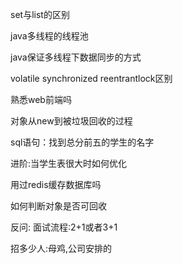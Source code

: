 set与list的区别

java多线程的线程池

java保证多线程下数据同步的方式

volatile synchronized reentrantlock区别

熟悉web前端吗

对象从new到被垃圾回收的过程

sql语句：找到总分前五的学生的名字

进阶:当学生表很大时如何优化

用过redis缓存数据库吗

如何判断对象是否可回收

反问:
面试流程:2+1或者3+1

招多少人:母鸡,公司安排的